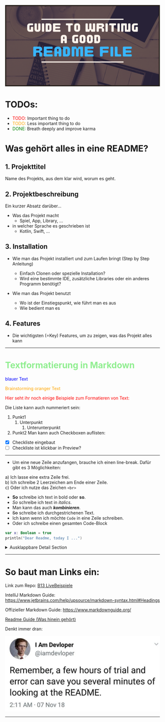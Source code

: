 <img src="Guide-to-writting-a-good-readme-file.png"/>
<style>
/*body {*/
/*    font-family: "Times New Roman", Times, serif;*/
/*}*/
</style>

<style>
r { color: Red }
o { color: Orange }
g { color: Green }
</style>

# TODOs:

- <r>TODO:</r> Important thing to do
- <o>TODO:</o> Less important thing to do
- <g>DONE:</g> Breath deeply and improve karma

# Was gehört alles in eine README?

## 1. Projekttitel

Name des Projekts, aus dem klar wird, worum es geht.

## 2. Projektbeschreibung

Ein kurzer Absatz darüber...

* Was das Projekt macht
  * Spiel, App, Library, ...
* in welcher Sprache es geschrieben ist
  * Kotlin, Swift, ...
    
## 3. Installation
* Wie man das Projekt installiert und zum Laufen bringt (Step by Step Anleitung)
    * Einfach Clonen oder spezielle Installation?
    * Wird eine bestimmte IDE, zusätzliche Libraries oder ein anderes Programm benötigt?

* Wie man das Projekt benutzt
  * Wo ist der Einstiegspunkt, wie führt man es aus
  * Wie bedient man es
  

## 4.  Features
  * Die wichtigsten (=Key) Features, um zu zeigen, was das Projekt alles kann
---

<h1 style="color: lightgreen;">Textformatierung in Markdown</h1>

<span style="color: blue;">blauer Text</span>

<span style="color:orange">Brainstorming oranger Text</span>




<r> Hier seht ihr noch einige Beispiele zum Formatieren von Text: </r>

Die Liste kann auch nummeriert sein:
1. Punkt1
    1. Unterpunkt
        1. Unterunterpunkt
2. Punkt2
Man kann auch Checkboxen auflisten:
- [x] Checkliste eingebaut
- [ ] Checkliste ist klickbar in Preview? 

___

- Um eine neue Zeile anzufangen, brauche ich einen line-break.
Dafür gibt es 3 Möglichkeiten:

a) Ich lasse eine extra Zeile frei.  
b) Ich schreibe 2 Leerzeichen am Ende einer Zeile.<br>
c) Oder ich nutze das Zeichen `<br>`


- **So** schreibe ich text in bold oder __so__.  
- _So_ schreibe ich text in *italics*.  
- Man kann das auch ***kombinieren***.
- ~~So~~ schreibe ich durchgestrichenen Text.  
- Ich kann wenn ich möchte `Code` in eine Zeile schreiben.  
- Oder ich schreibe einen gesamten Code-Block
```Kotlin
var x: Boolean = true
println("Dear Readme, today I ...")
```

<details><summary>Ausklappbare Detail Section</summary>
Dieser Text wird nur angezeigt, wenn ich ihn aufklicke.
</details>

---

# So baut man Links ein:

Link zum Repo: 
[B13 LiveBeispiele](https://github.com/SI-Classroom-Batch-013/B13-LiveBeispiele)

IntelliJ Markdown Guide:
https://www.jetbrains.com/help/upsource/markdown-syntax.html#Headings

Offizieller Markdown Guide:
https://www.markdownguide.org/

[Readme Guide (Was hinein gehört)](https://www.freecodecamp.org/news/how-to-write-a-good-readme-file/)

Denkt immer dran:

<img src="readmeme.png"/>

---





